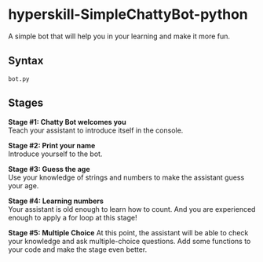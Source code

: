 # hyperskill-SimpleChattyBot-python
A simple bot that will help you in your learning and make it more fun.  

## Syntax
```
bot.py
```

## Stages
**Stage #1: Chatty Bot welcomes you**   
Teach your assistant to introduce itself in the console.

**Stage #2: Print your name**   
Introduce yourself to the bot.

**Stage #3: Guess the age**   
Use your knowledge of strings and numbers to make the assistant guess your age. 

**Stage #4: Learning numbers**   
Your assistant is old enough to learn how to count. And you are experienced enough to apply a for loop at this stage! 

**Stage #5: Multiple Choice**
At this point, the assistant will be able to check your knowledge and ask multiple-choice questions. Add some functions to your code and make the stage even better. 
